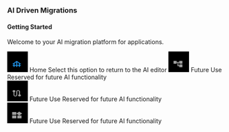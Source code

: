 

### AI Driven Migrations

#### Getting Started

Welcome to your AI migration platform for applications.

<span>
    <img src="./images/icons/home.png" alt="Icon" width="48" height="48" />
    Home  
    Select this option to return to the AI editor
</span>

<span>
    <img src="./images/icons/account.png" alt="Icon" width="48" height="48" />
    Future Use
    Reserved for future AI functionality
</span><br>
<span>
    <img src="./images/icons/route.png" alt="Icon" width="48" height="48" />
    Future Use
    Reserved for future AI functionality
</span><br>
<span>
    <img src="./images/icons/widgets.png" alt="Icon" width="48" height="48" />
    Future Use
    Reserved for future AI functionality
</span>